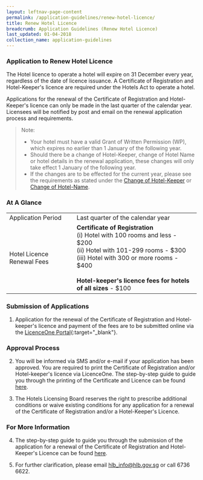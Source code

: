 ```yaml
---
layout: leftnav-page-content
permalink: /application-guidelines/renew-hotel-licence/
title: Renew Hotel Licence
breadcrumb: Application Guidelines (Renew Hotel Licence)
last_updated: 01-04-2018
collection_name: application-guidelines
---
```


### **Application to Renew Hotel Licence**

The Hotel licence to operate a hotel will expire on 31 December every year, regardless of the date of licence issuance. A Certificate of Registration and Hotel-Keeper's licence are required under the Hotels Act to operate a hotel.

Applications for the renewal of the Certificate of Registration and Hotel-Keeper's licence can only be made in the last quarter of the calendar year. Licensees will be notified by post and email on the renewal application process and requirements.

> Note:
> * Your hotel must have a valid Grant of Written Permission (WP), which expires no earlier than 1 January of the following year.
> * Should there be a change of Hotel-Keeper, change of Hotel Name or hotel details in the renewal application, these changes will only take effect 1 January of the following year.
> * If the changes are to be effected for the current year, please see the requirements as stated under the [Change of Hotel-Keeper](https://isomerpages-hlb.netlify.com/application-guidelines/change-of-hotel-keeper/) or [Change of Hotel-Name](https://isomerpages-hlb.netlify.com/application-guidelines/change-of-hotel-name/).

### **At A Glance**

<table class="table-v">
  <tr>
    <td>Application Period</td>
    <td>Last quarter of the calendar year</td> 
  </tr>
   <tr>
    <td>Hotel Licence Renewal Fees</td>
    <td><b>Certificate of Registration</b> <br>(i)    Hotel with 100 rooms and less - $200 <br>(ii)   Hotel with 101-299 rooms - $300 <br> (iii)  Hotel with 300 or more rooms - $400 <br><br> <b>Hotel-keeper's licence fees for hotels of all sizes</b> - $100</td>
  </tr>
</table>

### **Submission of Applications**

1. Application for the renewal of the Certificate of Registration and Hotel-keeper's licence and payment of the fees are to be submitted online via the [LicenceOne Portal](https://licence1.business.gov.sg){:target="_blank"}.

### **Approval Process**

2. You will be informed via SMS and/or e-mail if your application has been approved. You are required to print the Certificate of Registration and/or Hotel-keeper's licence via LicenceOne. The step-by-step guide to guide you through the printing of the Certificate and Licence can be found [here](/files/resources/guides/guide-printing-certificate-licence.pdf).

3. The Hotels Licensing Board reserves the right to prescribe additional conditions or waive existing conditions for any application for a renewal of the Certificate of Registration and/or a Hotel-Keeper's Licence.

### **For More Information**

4. The step-by-step guide to guide you through the submission of the application for a renewal of the Certificate of Registration and Hotel-Keeper's Licence can be found [here]({{site.baseurl}}/files/resources/guides/guide-licence-renewal.pdf).

5. For further clarification, please email [hlb_info@hlb.gov.sg](mailto:hlb_info@hlb.gov.sg) or call 6736 6622.
